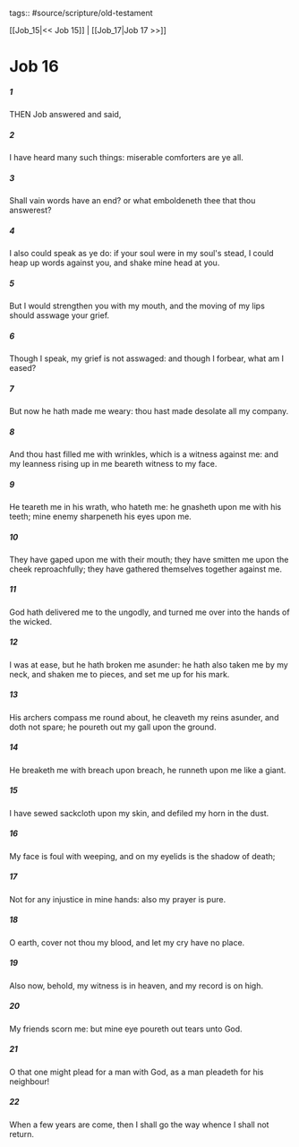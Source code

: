 tags:: #source/scripture/old-testament

[[Job_15|<< Job 15]] | [[Job_17|Job 17 >>]]

# Job 16

##### 1

THEN Job answered and said,

##### 2

I have heard many such things: miserable comforters are ye all.

##### 3

Shall vain words have an end? or what emboldeneth thee that thou answerest?

##### 4

I also could speak as ye do: if your soul were in my soul's stead, I could heap up words against you, and shake mine head at you.

##### 5

But I would strengthen you with my mouth, and the moving of my lips should asswage your grief.

##### 6

Though I speak, my grief is not asswaged: and though I forbear, what am I eased?

##### 7

But now he hath made me weary: thou hast made desolate all my company.

##### 8

And thou hast filled me with wrinkles, which is a witness against me: and my leanness rising up in me beareth witness to my face.

##### 9

He teareth me in his wrath, who hateth me: he gnasheth upon me with his teeth; mine enemy sharpeneth his eyes upon me.

##### 10

They have gaped upon me with their mouth; they have smitten me upon the cheek reproachfully; they have gathered themselves together against me.

##### 11

God hath delivered me to the ungodly, and turned me over into the hands of the wicked.

##### 12

I was at ease, but he hath broken me asunder: he hath also taken me by my neck, and shaken me to pieces, and set me up for his mark.

##### 13

His archers compass me round about, he cleaveth my reins asunder, and doth not spare; he poureth out my gall upon the ground.

##### 14

He breaketh me with breach upon breach, he runneth upon me like a giant.

##### 15

I have sewed sackcloth upon my skin, and defiled my horn in the dust.

##### 16

My face is foul with weeping, and on my eyelids is the shadow of death;

##### 17

Not for any injustice in mine hands: also my prayer is pure.

##### 18

O earth, cover not thou my blood, and let my cry have no place.

##### 19

Also now, behold, my witness is in heaven, and my record is on high.

##### 20

My friends scorn me: but mine eye poureth out tears unto God.

##### 21

O that one might plead for a man with God, as a man pleadeth for his neighbour!

##### 22

When a few years are come, then I shall go the way whence I shall not return.

